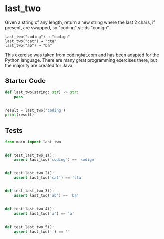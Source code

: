 # last_two




Given a string of any length, return a new string where the last 2 chars, if present, are swapped, so "coding" yields "codign".

```
last_two("coding") → "codign"
last_two("cat") → "cta"
last_two("ab") → "ba"
```

This exercise was taken from [codingbat.com](https://codingbat.com/prob/p194786) and has been adapted for the Python language. There are many great programming exercises there, but the majority are created for Java.

## Starter Code
```python
def last_two(string: str) -> str:
    pass


result = last_two('coding')
print(result)
```

## Tests
```python
from main import last_two


def test_last_two_1():
    assert last_two('coding') == 'codign'


def test_last_two_2():
    assert last_two('cat') == 'cta'


def test_last_two_3():
    assert last_two('ab') == 'ba'


def test_last_two_4():
    assert last_two('a') == 'a'


def test_last_two_5():
    assert last_two('') == ''
```

